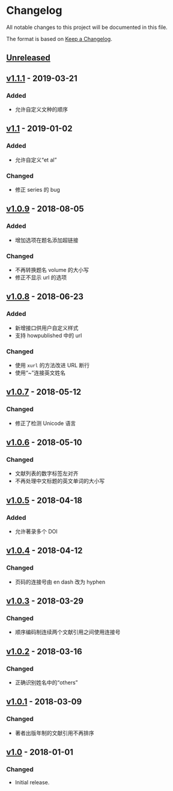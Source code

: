 # Changelog
All notable changes to this project will be documented in this file.

The format is based on [Keep a Changelog](https://keepachangelog.com/en/1.0.0/).

## [Unreleased]

## [v1.1.1] - 2019-03-21
### Added
- 允许自定义文种的顺序

## [v1.1] - 2019-01-02
### Added
- 允许自定义“et al”

### Changed
- 修正 series 的 bug

## [v1.0.9] - 2018-08-05
### Added
- 增加选项在题名添加超链接

### Changed
- 不再转换题名 volume 的大小写
- 修正不显示 url 的选项

## [v1.0.8] - 2018-06-23
### Added
- 新增接口供用户自定义样式
- 支持 howpublished 中的 url

### Changed
- 使用 `xurl` 的方法改进 URL 断行
- 使用“~”连接英文姓名

## [v1.0.7] - 2018-05-12
### Changed
- 修正了检测 Unicode 语言

## [v1.0.6] - 2018-05-10
### Changed
- 文献列表的数字标签左对齐
- 不再处理中文标题的英文单词的大小写

## [v1.0.5] - 2018-04-18
### Added
- 允许著录多个 DOI

## [v1.0.4] - 2018-04-12
### Changed
- 页码的连接号由 en dash 改为 hyphen

## [v1.0.3] - 2018-03-29
### Changed
- 顺序编码制连续两个文献引用之间使用连接号

## [v1.0.2] - 2018-03-16
### Changed
- 正确识别姓名中的“others”

## [v1.0.1] - 2018-03-09
### Changed
- 著者出版年制的文献引用不再排序

## [v1.0] - 2018-01-01
### Changed
- Initial release.

[Unreleased]: https://github.com/CTeX-org/gbt7714-bibtex-style/compare/v1.1.1...HEAD
[v1.1.1]: https://github.com/CTeX-org/gbt7714-bibtex-style/compare/v1.1...v1.1.1
[v1.1]: https://github.com/CTeX-org/gbt7714-bibtex-style/compare/v1.0.9...v1.1
[v1.0.9]: https://github.com/CTeX-org/gbt7714-bibtex-style/compare/v1.0.8...v1.0.9
[v1.0.8]: https://github.com/CTeX-org/gbt7714-bibtex-style/compare/v1.0.7...v1.0.8
[v1.0.7]: https://github.com/CTeX-org/gbt7714-bibtex-style/compare/v1.0.6...v1.0.7
[v1.0.6]: https://github.com/CTeX-org/gbt7714-bibtex-style/compare/v1.0.5...v1.0.6
[v1.0.5]: https://github.com/CTeX-org/gbt7714-bibtex-style/compare/v1.0.4...v1.0.5
[v1.0.4]: https://github.com/CTeX-org/gbt7714-bibtex-style/compare/v1.0.3...v1.0.4
[v1.0.3]: https://github.com/CTeX-org/gbt7714-bibtex-style/compare/v1.0.2...v1.0.3
[v1.0.2]: https://github.com/CTeX-org/gbt7714-bibtex-style/compare/v1.0.1...v1.0.2
[v1.0.1]: https://github.com/CTeX-org/gbt7714-bibtex-style/compare/v1.0...v1.0.1
[v1.0]: https://github.com/CTeX-org/gbt7714-bibtex-style/releases/tag/v1.0
